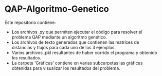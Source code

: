 # QAP-Algoritmo-Genetico

Este repositorio contiene:
- Los archivos .py que permiten ejecutar el código para resolver el problema QAP mediante un algoritmo genético.
- Los archivos de texto generados que contienen las matrices de distancias y flujos para cada uno de los 3 ejemplos.
- Varios archivos .pkl resultantes de haber corrido el programa y obtenido los resultados.
- La carpeta 'Gráficas' contiene en varias subcarpetas las gráficas obtenidas para visualizar los resultados del problema.

